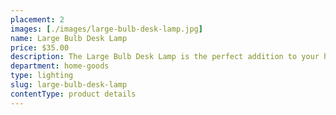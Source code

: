 ```yaml
---
placement: 2
images: [./images/large-bulb-desk-lamp.jpg]
name: Large Bulb Desk Lamp
price: $35.00
description: The Large Bulb Desk Lamp is the perfect addition to your home or office space. With its compact and unique design, this lamp is sure to complement any decor style while providing ample lighting for your workspace.
department: home-goods
type: lighting
slug: large-bulb-desk-lamp
contentType: product details
---
```

